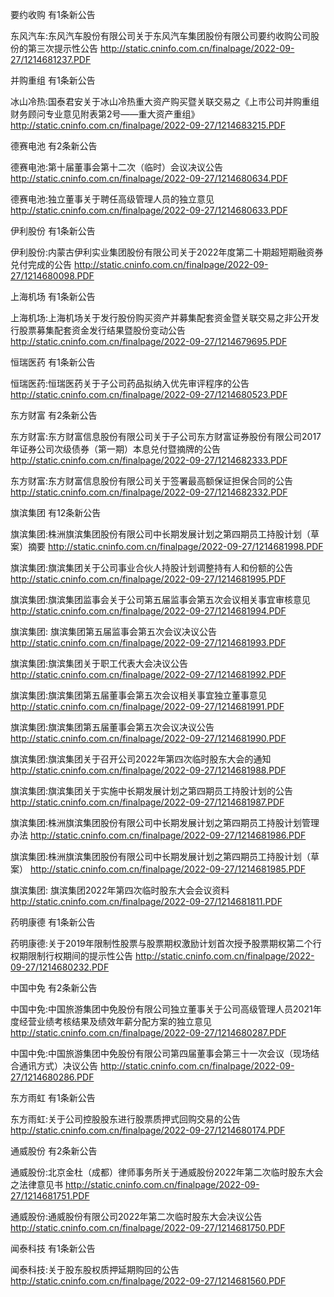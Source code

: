要约收购 有1条新公告 

东风汽车:东风汽车股份有限公司关于东风汽车集团股份有限公司要约收购公司股份的第三次提示性公告 http://static.cninfo.com.cn/finalpage/2022-09-27/1214681237.PDF 

并购重组 有1条新公告 

冰山冷热:国泰君安关于冰山冷热重大资产购买暨关联交易之《上市公司并购重组财务顾问专业意见附表第2号——重大资产重组》 http://static.cninfo.com.cn/finalpage/2022-09-27/1214683215.PDF 

德赛电池 有2条新公告 

德赛电池:第十届董事会第十二次（临时）会议决议公告 http://static.cninfo.com.cn/finalpage/2022-09-27/1214680634.PDF 

德赛电池:独立董事关于聘任高级管理人员的独立意见 http://static.cninfo.com.cn/finalpage/2022-09-27/1214680633.PDF 

伊利股份 有1条新公告 

伊利股份:内蒙古伊利实业集团股份有限公司关于2022年度第二十期超短期融资券兑付完成的公告 http://static.cninfo.com.cn/finalpage/2022-09-27/1214680098.PDF 

上海机场 有1条新公告 

上海机场:上海机场关于发行股份购买资产并募集配套资金暨关联交易之非公开发行股票募集配套资金发行结果暨股份变动公告 http://static.cninfo.com.cn/finalpage/2022-09-27/1214679695.PDF 

恒瑞医药 有1条新公告 

恒瑞医药:恒瑞医药关于子公司药品拟纳入优先审评程序的公告 http://static.cninfo.com.cn/finalpage/2022-09-27/1214680523.PDF 

东方财富 有2条新公告 

东方财富:东方财富信息股份有限公司关于子公司东方财富证券股份有限公司2017年证券公司次级债券（第一期）本息兑付暨摘牌的公告 http://static.cninfo.com.cn/finalpage/2022-09-27/1214682333.PDF 

东方财富:东方财富信息股份有限公司关于签署最高额保证担保合同的公告 http://static.cninfo.com.cn/finalpage/2022-09-27/1214682332.PDF 

旗滨集团 有12条新公告 

旗滨集团:株洲旗滨集团股份有限公司中长期发展计划之第四期员工持股计划（草案）摘要 http://static.cninfo.com.cn/finalpage/2022-09-27/1214681998.PDF 

旗滨集团:旗滨集团关于公司事业合伙人持股计划调整持有人和份额的公告 http://static.cninfo.com.cn/finalpage/2022-09-27/1214681995.PDF 

旗滨集团:旗滨集团监事会关于公司第五届监事会第五次会议相关事宜审核意见 http://static.cninfo.com.cn/finalpage/2022-09-27/1214681994.PDF 

旗滨集团: 旗滨集团第五届监事会第五次会议决议公告 http://static.cninfo.com.cn/finalpage/2022-09-27/1214681993.PDF 

旗滨集团:旗滨集团关于职工代表大会决议公告 http://static.cninfo.com.cn/finalpage/2022-09-27/1214681992.PDF 

旗滨集团:旗滨集团第五届董事会第五次会议相关事宜独立董事意见 http://static.cninfo.com.cn/finalpage/2022-09-27/1214681991.PDF 

旗滨集团:旗滨集团第五届董事会第五次会议决议公告 http://static.cninfo.com.cn/finalpage/2022-09-27/1214681990.PDF 

旗滨集团:旗滨集团关于召开公司2022年第四次临时股东大会的通知 http://static.cninfo.com.cn/finalpage/2022-09-27/1214681988.PDF 

旗滨集团:旗滨集团关于实施中长期发展计划之第四期员工持股计划的公告 http://static.cninfo.com.cn/finalpage/2022-09-27/1214681987.PDF 

旗滨集团:株洲旗滨集团股份有限公司中长期发展计划之第四期员工持股计划管理办法 http://static.cninfo.com.cn/finalpage/2022-09-27/1214681986.PDF 

旗滨集团:株洲旗滨集团股份有限公司中长期发展计划之第四期员工持股计划（草案） http://static.cninfo.com.cn/finalpage/2022-09-27/1214681985.PDF 

旗滨集团: 旗滨集团2022年第四次临时股东大会会议资料 http://static.cninfo.com.cn/finalpage/2022-09-27/1214681811.PDF 

药明康德 有1条新公告 

药明康德:关于2019年限制性股票与股票期权激励计划首次授予股票期权第二个行权期限制行权期间的提示性公告 http://static.cninfo.com.cn/finalpage/2022-09-27/1214680232.PDF 

中国中免 有2条新公告 

中国中免:中国旅游集团中免股份有限公司独立董事关于公司高级管理人员2021年度经营业绩考核结果及绩效年薪分配方案的独立意见 http://static.cninfo.com.cn/finalpage/2022-09-27/1214680287.PDF 

中国中免:中国旅游集团中免股份有限公司第四届董事会第三十一次会议（现场结合通讯方式）决议公告 http://static.cninfo.com.cn/finalpage/2022-09-27/1214680286.PDF 

东方雨虹 有1条新公告 

东方雨虹:关于公司控股股东进行股票质押式回购交易的公告 http://static.cninfo.com.cn/finalpage/2022-09-27/1214680174.PDF 

通威股份 有2条新公告 

通威股份:北京金杜（成都）律师事务所关于通威股份2022年第二次临时股东大会之法律意见书 http://static.cninfo.com.cn/finalpage/2022-09-27/1214681751.PDF 

通威股份:通威股份有限公司2022年第二次临时股东大会决议公告 http://static.cninfo.com.cn/finalpage/2022-09-27/1214681750.PDF 

闻泰科技 有1条新公告 

闻泰科技:关于股东股权质押延期购回的公告 http://static.cninfo.com.cn/finalpage/2022-09-27/1214681560.PDF 

